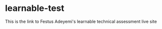# learnable-test
This is the link to Festus Adeyemi's learnable technical assessment live site [](https://kalosfestus.github.io/learnable-test/)
